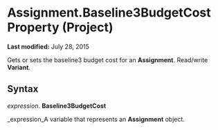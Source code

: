 
# Assignment.Baseline3BudgetCost Property (Project)

 **Last modified:** July 28, 2015

Gets or sets the baseline3 budget cost for an  **Assignment**. Read/write  **Variant**.

## Syntax

 _expression_. **Baseline3BudgetCost**

 _expression_A variable that represents an  **Assignment** object.

